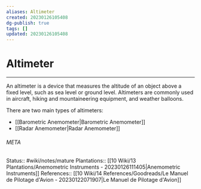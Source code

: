 ```yaml
---
aliases: Altimeter
created: 20230126105408
dg-publish: true
tags: []
updated: 20230126105408
---
```

# Altimeter
---
An altimeter is a device that measures the altitude of an object above a fixed level, such as sea level or ground level. Altimeters are commonly used in aircraft, hiking and mountaineering equipment, and weather balloons.

There are two main types of altimeters:
- [[Barometric Anemometer\|Barometric Anemometer]]
- [[Radar Anemometer\|Radar Anemometer]]



###### META
Status:: #wiki/notes/mature 
Plantations:: [[10 Wiki/13 Plantations/Anemometric Instruments - 20230126111405\|Anemometric Instruments]]
References:: [[10 Wiki/14 References/Goodreads/Le Manuel de Pilotage d'Avion - 20230122071907\|Le Manuel de Pilotage d'Avion]]
